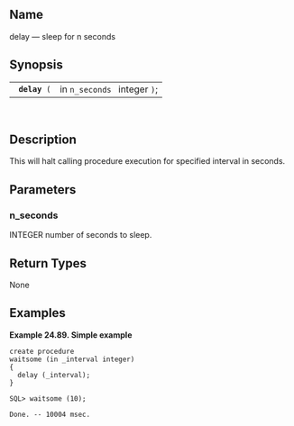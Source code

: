 <div>

<div>

</div>

<div>

## Name

delay — sleep for n seconds

</div>

<div>

## Synopsis

<div>

|                    |                              |
|--------------------|------------------------------|
| ` `**`delay`**` (` | in `n_seconds ` integer `)`; |

<div>

 

</div>

</div>

</div>

<div>

## Description

This will halt calling procedure execution for specified interval in
seconds.

</div>

<div>

## Parameters

<div>

### n_seconds

<span class="type">INTEGER </span> number of seconds to sleep.

</div>

</div>

<div>

## Return Types

None

</div>

<div>

## Examples

<div>

**Example 24.89. Simple example**

<div>

``` screen
create procedure
waitsome (in _interval integer)
{
  delay (_interval);
}

SQL> waitsome (10);

Done. -- 10004 msec.
```

</div>

</div>

  

</div>

</div>
